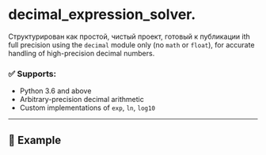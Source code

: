 # decimal_expression_solver.
Структурирован как простой, чистый проект, готовый к публикации
ith full precision using the `decimal` module only (no `math` or `float`), for accurate handling of high-precision decimal numbers.

### ✅ Supports:
- Python 3.6 and above
- Arbitrary-precision decimal arithmetic
- Custom implementations of `exp`, `ln`, `log10`

---

## 🧮 Example
